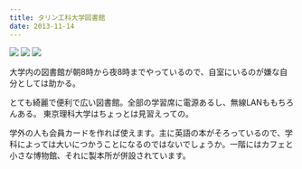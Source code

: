 ```yaml
---
title: タリン工科大学図書館
date: 2013-11-14
---
```


![](https://photos.xar.sh/21093479181_0d4a956a02_b.jpg)
![](https://photos.xar.sh/11752198103_637aa8269d_k.jpg)
![](https://photos.xar.sh/11752196383_5cd118c541_k.jpg)

大学内の図書館が朝8時から夜8時までやっているので、自室にいるのが嫌な自分としては助かる。

とても綺麗で便利で広い図書館。全部の学習席に電源あるし、無線LANももちろんある。
東京理科大学はちょっとは見習えっての。

学外の人も会員カードを作れば使えます。主に英語の本がそろっているので、学科によっては大いにつかうことになるのではないでしょうか。一階にはカフェと小さな博物館、それに製本所が併設されています。
